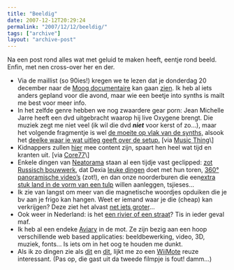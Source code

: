 ```yaml
---
title: "Beeldig"
date: 2007-12-12T20:29:24
permalink: "2007/12/12/beeldig/"
tags: ["archive"]
layout: "archive-post"
---
```

Na een post rond alles wat met geluid te maken heeft, eentje rond beeld. Enfin, met nen cross-over her en der.

* Via de maillist (so 90ies!) kregen we te lezen dat je donderdag 20 december naar de [Moog documentaire](http://www.zu33.com/moog/ "http://www.zu33.com/moog/") kan gaan [zien](http://www.youtube.com/watch?v=tBejSO-SlFA "http://www.youtube.com/watch?v=tBejSO-SlFA"). Ik heb al iets anders gepland voor die avond, maar wie een beetje into synths is mailt me best voor meer info.
* In het zelfde genre hebben we nog zwaardere gear porn: Jean Michelle Jarre heeft een dvd uitgebracht waarop hij live Oxygene brengt. Die muziek zegt me niet veel (ik wil die dvd _**niet**_ voor kerst of zo…), maar het volgende fragmentje is wel [de moeite op vlak van de synths,](http://www.youtube.com/watch?v=a_arEd7IRBI "http://www.youtube.com/watch?v=a_arEd7IRBI") alsook het [deelke waar ie wat uitleg geeft over de setup.](http://www.youtube.com/watch?v=_IyYYMHh9ow "http://www.youtube.com/watch?v=_IyYYMHh9ow") \[via [Music Thing](http://musicthing.blogspot.com/2007/12/extreme-hardcore-synth-pr0n-in-3d-jean.html "http://musicthing.blogspot.com/2007/12/extreme-hardcore-synth-pr0n-in-3d-jean.html")\]
* Kidnappers zullen [hier](http://feeds.feedburner.com/~r/core77/blog/~3/195050515/ransom_note_generator_not_only_for_busy_kidnappers_8294.asp "http://feeds.feedburner.com/~r/core77/blog/~3/195050515/ransom_note_generator_not_only_for_busy_kidnappers_8294.asp") mee content zijn, spaart hen heel wat tijd en kranten uit. \[via [Core77](http://feeds.feedburner.com/~r/core77/blog/~3/195050515/ransom_note_generator_not_only_for_busy_kidnappers_8294.asp "http://feeds.feedburner.com/~r/core77/blog/~3/195050515/ransom_note_generator_not_only_for_busy_kidnappers_8294.asp")\]
* Enkele dingen van [Neatorama](http://www.neatorama.com/ "http://www.neatorama.com/") staan al een tijdje vast geclipped: [zot Russisch bouwwerk](http://englishrussia.com/?p=1670 "http://englishrussia.com/?p=1670"), dat Dexia [leuke dingen](http://www.creativereview.co.uk/crblog/dexia-tower-and-the-light-fantastic/ "http://www.creativereview.co.uk/crblog/dexia-tower-and-the-light-fantastic/") doet met hun toren, [360° panoramische video’s](http://demos.immersivemedia.com/ "http://demos.immersivemedia.com/") (zot!), en dan onze noorderburen die een[extra stuk land in de vorm van een tulp](http://www.iht.com/articles/2007/12/10/asia/testrtrisland11.php "http://www.iht.com/articles/2007/12/10/asia/testrtrisland11.php") willen aanleggen, tsjieses…
* Ik zie van langst om meer van die magnetische woordjes opduiken die je bv aan je frigo kan hangen. Weet er iemand waar je die (cheap) kan verkrijgen? Deze ziet het alvast [net iets groter](http://www.woostercollective.com/2007/11/seen_on_the_streets_of_seattle_ryans_ref.html "http://www.woostercollective.com/2007/11/seen_on_the_streets_of_seattle_ryans_ref.html")…
* Ook weer in Nederland: is het [een rivier of een straat](http://www.woostercollective.com/2007/11/next_year_it_will_be_no_road_it_will_be.html "http://www.woostercollective.com/2007/11/next_year_it_will_be_no_road_it_will_be.html")? Tis in ieder geval maf.
* Ik heb al een endeke [Aviary](http://a.viary.com/ "http://a.viary.com/") in de mot. Ze zijn bezig aan een hoop verschillende web based applicaties: beeldbewerking, video, 3D, muziek, fonts… Is iets om in het oog te houden me dunkt.
* Als ik zo dingen zie als [dit](http://gizmodo.com/gadgets/clips/use-a-wiimote-to-make-whiteboards-out-of-anything-332039.php "http://gizmodo.com/gadgets/clips/use-a-wiimote-to-make-whiteboards-out-of-anything-332039.php") en [dit](http://blog.makezine.com/archive/2007/12/control_a_modular_synth_w.html "http://blog.makezine.com/archive/2007/12/control_a_modular_synth_w.html"), lijkt me zo een [WiiMote](http://en.wikipedia.org/wiki/Wii_Remote "http://en.wikipedia.org/wiki/Wii_Remote") reuze interessant. (Pas op, die gast uit da tweede filmpje is fout! damm…)
